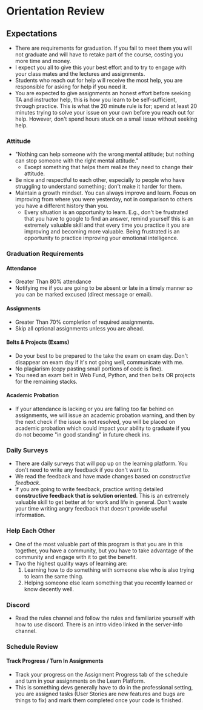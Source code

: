 # Orientation Review

## Expectations

- There are requirements for graduation. If you fail to meet them you will not graduate and will have to retake part of the course, costing you more time and money.
- I expect you all to give this your best effort and to try to engage with your class mates and the lectures and assignments.
- Students who reach out for help will receive the most help, you are responsible for asking for help if you need it.
- You are expected to give assignments an honest effort before seeking TA and instructor help, this is how you learn to be self-sufficient, through practice. This is what the 20 minute rule is for; spend at least 20 minutes trying to solve your issue on your own before you reach out for help. However, don't spend hours stuck on a small issue without seeking help.

### Attitude

- "Nothing can help someone with the wrong mental attitude; but nothing can stop someone with the right mental attitude."
  - Except something that helps them realize they need to change their attitude.
- Be nice and respectful to each other, especially to people who have struggling to understand something; don't make it harder for them.
- Maintain a growth mindset. You can always improve and learn. Focus on improving from where you were yesterday, not in comparison to others you have a different history than you.
  - Every situation is an opportunity to learn. E.g., don't be frustrated that you have to google to find an answer, remind yourself this is an extremely valuable skill and that every time you practice it you are improving and becoming more valuable. Being frustrated is an opportunity to practice improving your emotional intelligence.

### Graduation Requirements

#### Attendance

- Greater Than 80% attendance
- Notifying me if you are going to be absent or late in a timely manner so you can be marked excused (direct message or email).

#### Assignments

- Greater Than 70% completion of required assignments.
- Skip all optional assignments unless you are ahead.

#### Belts & Projects (Exams)

- Do your best to be prepared to the take the exam on exam day. Don't disappear on exam day if it's not going well, communicate with me.
- No plagiarism (copy pasting small portions of code is fine).
- You need an exam belt in Web Fund, Python, and then belts OR projects for the remaining stacks.

#### Academic Probation

- If your attendance is lacking or you are falling too far behind on assignments, we will issue an academic probation warning, and then by the next check if the issue is not resolved, you will be placed on academic probation which could impact your ability to graduate if you do not become "in good standing" in future check ins.

### Daily Surveys

- There are daily surveys that will pop up on the learning platform. You don't need to write any feedback if you don't want to.
- We read the feedback and have made changes based on _constructive feedback_.
- If you are going to write feedback, practice writing detailed **constructive feedback that is solution oriented**. This is an extremely valuable skill to get better at for work and life in general. Don't waste your time writing angry feedback that doesn't provide useful information.

### Help Each Other

- One of the most valuable part of this program is that you are in this together, you have a community, but you have to take advantage of the community and engage with it to get the benefit.
- Two the highest quality ways of learning are:
  1. Learning how to do something with someone else who is also trying to learn the same thing.
  2. Helping someone else learn something that you recently learned or know decently well.

### Discord

- Read the rules channel and follow the rules and familiarize yourself with how to use discord. There is an intro video linked in the server-info channel.

### Schedule Review

#### Track Progress / Turn In Assignments

- Track your progress on the Assignment Progress tab of the schedule and turn in your assignments on the Learn Platform.
- This is something devs generally have to do in the professional setting, you are assigned tasks (User Stories are new features and bugs are things to fix) and mark them completed once your code is finished.
